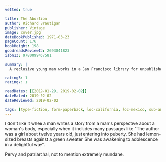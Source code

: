 ```yaml
---
vetted: true

title: The Abortion
author: Richard Brautigan
publisher: Vintage
image: cover.jpg
dateBookPublished: 1971-03-23
pageCount: 176
bookHeight: 198
goodreadsReviewId: 2693841823
isbn13: 9780099437581

summary: |
  A reclusive young man works in a San Francisco library for unpublishable books. Life's losers, an astonishing number of whom seem to be writers, can bring their manuscripts to the library, where they will be welcomed, registered and shelved. They will not be read, but they will be cherished. In comes Vida, with her manuscript. Her book is about her gorgeous body in which she feels uncomfortable. The librarian makes her feel comfortable, and together they live in the back of the library until a trip to Tijuana changes them in ways neither of them had ever expected.

rating5: 1
rating7: 1

readDates: [[2019-01-29, 2019-02-02]]
dateRated: 2019-02-02
dateReviewed: 2019-02-02

tags: [type-fiction, form-paperback, loc-california, loc-mexico, sub-americana]
---
```


I don't like it when a man writes a story from a man's perspective about a woman's body, especially when it includes many passages like "The author was a girl about twelve years old, just entering into puberty. She had lemon-sized breasts against a green sweater. She was awakening to adolescence in a delightful way".

Pervy and patriarchal, not to mention extremely mundane.
